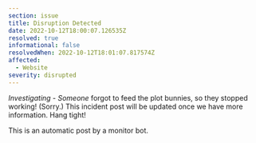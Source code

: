 ```yaml
---
section: issue
title: Disruption Detected
date: 2022-10-12T18:00:07.126535Z
resolved: true
informational: false
resolvedWhen: 2022-10-12T18:01:07.817574Z
affected:
  - Website
severity: disrupted
---
```

*Investigating* - _Someone_ forgot to feed the plot bunnies, so they stopped working! (Sorry.) This incident post will be updated once we have more information. Hang tight!

This is an automatic post by a monitor bot.
        